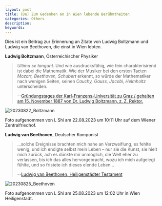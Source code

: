 ```yaml
---
layout: post
title: (De) Zum Gedenken an in Wien lebende Berühmtheiten
categories: Others
description: 
keywords: 
---
```


Dies ist ein Beitrag zur Erinnerung an Zitate von Ludwig Boltzmann und Ludwig van Beethoven, die einst in Wien lebten.

**Ludwig Boltzmann**, Österreichischer Physiker

> *Ultima se tangunt.* Und wie ausdrucksfähig, wie fein charakterisirend ist dabei die Mathematik. Wie der Musiker bei den ersten Tacten *Mozart, Beethoven, Schubert* erkennt, so würde der Mathematiker nach wenigen Seiten, seinen *Cauchy, Gauss, Jacobi, Helmholtz* unterscheiden. 
>
> --[Gründungstages der Karl-Franzens-Universität zu Graz / gehalten am 15. November 1887 von Dr. Ludwig Boltzmann, z. Z. Rektor.](http://histmath-heidelberg.de/boltzmann-schoenheit.htm)

![20230822_Boltzmann](\images\blog\20230822_Boltzmann.JPG)

Foto aufgenommen von L Shi am 22.08.2023 um 10:11 Uhr auf dem Wiener Zentralfriedhof.

**Ludwig van Beethoven**, Deutscher Komponist

> …solche Ereignisse brachten mich nahe an Verzweiflung, es fehlte wenig,  und ich endigte selbst mein Leben – nur sie die Kunst, sie hielt mich  zurück, ach es dünkte mir unmöglich, die Welt eher zu verlassen, bis ich das alles hervorgebracht, wozu ich mich aufgelegt fühlte, und so  fristete ich dieses elende Leben…
>
> --[Ludwig van Beethoven, Heiligenstädter Testament](https://de.wikisource.org/wiki/Heiligenst%C3%A4dter_Testament)

![20230825_Beethoven](\images\blog\20230825_Beethoven.JPG)

Foto aufgenommen von L Shi am 25.08.2023 um 12:02 Uhr in Wien Heiligenstadt.